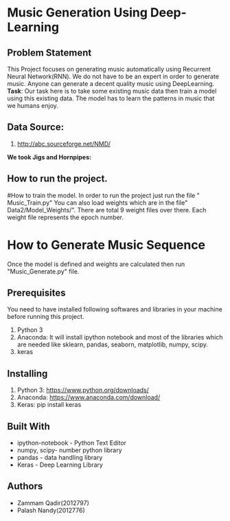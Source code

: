 # Music Generation Using Deep-Learning
## Problem Statement
This Project focuses on generating music automatically using Recurrent Neural Network(RNN). 
We do not have to be an expert in order to generate music. Anyone can generate a decent quality music using DeepLearning.
__Task__: Our task here is to take some existing music data then train a model using this existing data. The model has to learn the patterns in music that we humans enjoy. 

## Data Source:
1. http://abc.sourceforge.net/NMD/

__We took Jigs and Hornpipes:__

## How to run the project.
#How to train the model.
In order to run the project just run the file " Music_Train.py"
You can also load weights which are in the file" Data2/Model_Weights/". There are total 9 weight files over there. Each weight file represents the epoch number.  
# How to Generate Music Sequence
Once the model is defined and weights are calculated then run "Music_Generate.py" file. 

## Prerequisites
You need to have installed following softwares and libraries in your machine before running this project.
1. Python 3
2. Anaconda: It will install ipython notebook and most of the libraries which are needed like sklearn, pandas, seaborn, matplotlib, numpy, scipy.
3. keras
## Installing
1. Python 3: https://www.python.org/downloads/
2. Anaconda: https://www.anaconda.com/download/
3. Keras: pip install keras
## Built With
* ipython-notebook - Python Text Editor
* numpy, scipy- number python library
* pandas - data handling library
* Keras - Deep Learning Library
## Authors
* Zammam Qadir(2012797) 
* Palash Nandy(2012776) 
